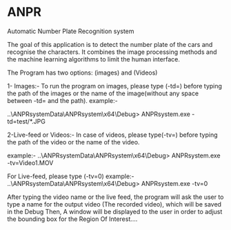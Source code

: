 # ANPR
Automatic Number Plate Recognition system

The goal of this application is to detect the number plate of the cars and recognise the characters. It combines the image processing methods and the machine learning algorithms to limit the human interface.

The Program has two options: (images) and  (Videos)

1- Images:-
To run the program on images, please type  (-td=) before typing the path of the images or the name of the image(without any space between -td= and the path).
example:-

..\ANPRsystemData\ANPRsystem\x64\Debug> ANPRsystem.exe -td=test/*.JPG


2-Live-feed or Videos:-
In case of videos, please type(-tv=) before typing the path of the video or the name of the video.

example:-
..\ANPRsystemData\ANPRsystem\x64\Debug> ANPRsystem.exe -tv=Video1.MOV

For Live-feed, please type (-tv=0)
example:-
 ..\ANPRsystemData\ANPRsystem\x64\Debug> ANPRsystem.exe -tv=0

After typing the video name or the live feed, the program will ask the user to type a name for the output video (The recorded video), which will be saved in the Debug
Then, A window will be displayed to the user in order to adjust the bounding box for the Region Of Interest....



